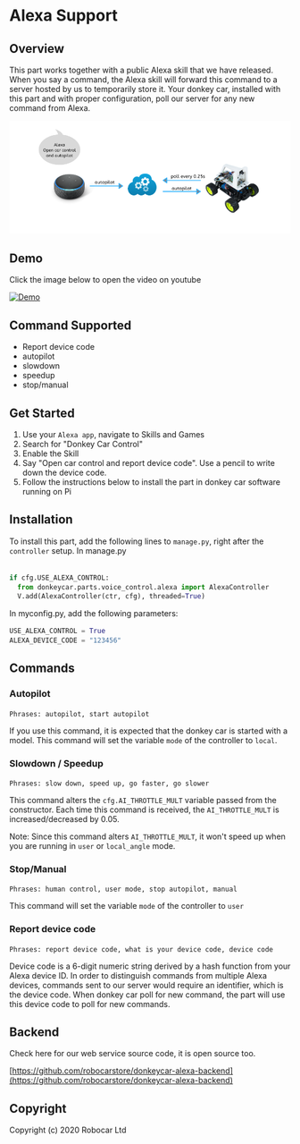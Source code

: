 # Alexa Support
## Overview
This part works together with a public Alexa skill that we have released. When
you say a command, the Alexa skill will forward this command to a server hosted
by us to temporarily store it. Your donkey car, installed with this part and
with proper configuration, poll our server for any new command from Alexa.

![alt text](alexa_overview.png "Overview")


## Demo
Click the image below to open the video on youtube

[![Demo](https://img.youtube.com/vi/Q3kYmy0yjmc/0.jpg)](https://www.youtube.com/watch?v=Q3kYmy0yjmc)

## Command Supported
- Report device code
- autopilot
- slowdown
- speedup
- stop/manual

## Get Started
1. Use your `Alexa app`, navigate to Skills and Games
2. Search for "Donkey Car Control"
3. Enable the Skill
4. Say "Open car control and report device code". Use a pencil to write down the
   device code.
5. Follow the instructions below to install the part in donkey car software
   running on Pi


## Installation
To install this part, add the following lines to `manage.py`, right after the
`controller` setup. In manage.py
```python

if cfg.USE_ALEXA_CONTROL:
  from donkeycar.parts.voice_control.alexa import AlexaController
  V.add(AlexaController(ctr, cfg), threaded=True)
```

In myconfig.py, add the following parameters:
```python
USE_ALEXA_CONTROL = True
ALEXA_DEVICE_CODE = "123456"
```

## Commands
### Autopilot
`Phrases: autopilot, start autopilot`

If you use this command, it is expected that the donkey car is started with a
model. This command will set the variable `mode` of the controller to `local`.

### Slowdown / Speedup
`Phrases: slow down, speed up, go faster, go slower`

This command alters the `cfg.AI_THROTTLE_MULT` variable passed from the
constructor. Each time this command is received, the `AI_THROTTLE_MULT` is
increased/decreased by 0.05.

Note: Since this command alters `AI_THROTTLE_MULT`, it won't speed up when you
are running in `user` or `local_angle` mode.

### Stop/Manual
`Phrases: human control, user mode, stop autopilot, manual`

This command will set the variable `mode` of the controller to `user`

### Report device code
`Phrases: report device code, what is your device code, device code`

Device code is a 6-digit numeric string derived by a hash function from your
Alexa device ID. In order to distinguish commands from multiple Alexa devices,
commands sent to our server would require an identifier, which is the device code.
When donkey car poll for new command, the part will use this device code to poll
for new commands.

## Backend
Check here for our web service source code, it is open source too.

[https://github.com/robocarstore/donkeycar-alexa-backend](https://github.com/robocarstore/donkeycar-alexa-backend)

## Copyright
Copyright (c) 2020 Robocar Ltd
